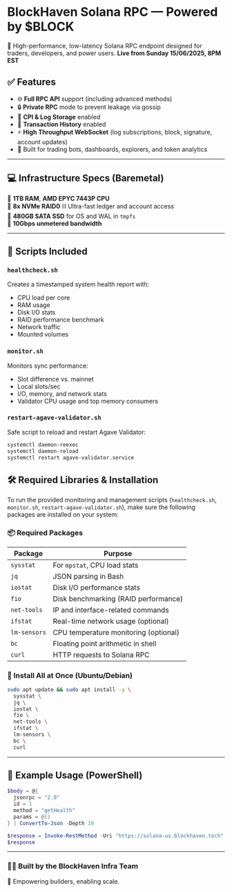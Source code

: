 # BlockHaven Solana RPC — Powered by $BLOCK

🚀 High-performance, low-latency Solana RPC endpoint designed for traders, developers, and power users.
**Live from Sunday 15/06/2025, 8PM EST**

## ✅ Features

- 🌐 **Full RPC API** support (including advanced methods)
- 🔒 **Private RPC** mode to prevent leakage via gossip
- 🧠 **CPI & Log Storage** enabled
- 🧾 **Transaction History** enabled
- ⚡ **High Throughput WebSocket** (log subscriptions, block, signature, account updates)
- 🚀 Built for trading bots, dashboards, explorers, and token analytics

---

## 💻 Infrastructure Specs (Baremetal)

🔹 **1TB RAM**, **AMD EPYC 7443P CPU**  
🔹 **8x NVMe RAID0** ⛓️ Ultra-fast ledger and account access  
🔹 **480GB SATA SSD** for OS and WAL in `tmpfs`  
🔹 **10Gbps unmetered bandwidth**  

---

## 📂 Scripts Included

### `healthcheck.sh`
Creates a timestamped system health report with:
- CPU load per core
- RAM usage
- Disk I/O stats
- RAID performance benchmark
- Network traffic
- Mounted volumes

### `monitor.sh`
Monitors sync performance:
- Slot difference vs. mainnet
- Local slots/sec
- I/O, memory, and network stats
- Validator CPU usage and top memory consumers

### `restart-agave-validator.sh`
Safe script to reload and restart Agave Validator:
```bash
systemctl daemon-reexec
systemctl daemon-reload
systemctl restart agave-validator.service
```

## 🛠️ Required Libraries & Installation

To run the provided monitoring and management scripts (`healthcheck.sh`, `monitor.sh`, `restart-agave-validator.sh`), make sure the following packages are installed on your system:

### 📦 Required Packages

| Package      | Purpose                                |
|--------------|----------------------------------------|
| `sysstat`    | For `mpstat`, CPU load stats           |
| `jq`         | JSON parsing in Bash                   |
| `iostat`     | Disk I/O performance stats             |
| `fio`        | Disk benchmarking (RAID performance)   |
| `net-tools`  | IP and interface-related commands      |
| `ifstat`     | Real-time network usage (optional)     |
| `lm-sensors` | CPU temperature monitoring (optional)  |
| `bc`         | Floating point arithmetic in shell     |
| `curl`       | HTTP requests to Solana RPC            |

### 🧪 Install All at Once (Ubuntu/Debian)

```bash
sudo apt update && sudo apt install -y \
  sysstat \
  jq \
  iostat \
  fio \
  net-tools \
  ifstat \
  lm-sensors \
  bc \
  curl
```
---

## 🧪 Example Usage (PowerShell)

```powershell
$body = @{
  jsonrpc = "2.0"
  id = 1
  method = "getHealth"
  params = @()
} | ConvertTo-Json -Depth 10

$response = Invoke-RestMethod -Uri "https://solana-us.blockhaven.tech" -Method Post -Body $body -ContentType "application/json"
$response
```

---

### 🧑‍💻 Built by the BlockHaven Infra Team  
💜 Empowering builders, enabling scale.
